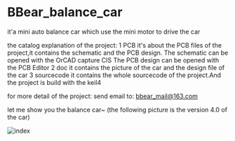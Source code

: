 # BBear_balance_car
it'a mini auto balance car which use the mini motor to drive the car

the catalog explanation of the project:
1 PCB
it's about the PCB files of the project,it contains the schematic and the PCB design.
The schematic can be opened with the OrCAD capture CIS
The PCB design can be opened with the PCB Editor
2 doc
it contains the picture of the car and the design file of the car
3 sourcecode
it contains the whole sourcecode of the project.And the project is build with the keil4

for more detail of the project:
send email to:
bbear_mail@163.com

let me show you the balance car~
(the following picture is the version 4.0 of the car)

![index](https://github.com/bigbearishappy/BBear_balance_car/raw/master/doc/car_picture/BBear_balancecar8.jpg)

